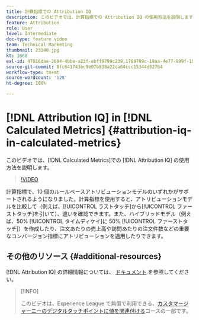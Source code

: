 ```yaml
---
title: 計算指標での Attribution IQ
description: このビデオでは、計算指標での Attribution IQ の使用方法を説明します。
feature: Attribution
role: User
level: Intermediate
doc-type: feature video
team: Technical Marketing
thumbnail: 23140.jpg
kt: 1668
exl-id: 47016dae-2694-4bbe-a23f-ebff9799c239,1789789c-19aa-4e77-999f-15fa11b7f858
source-git-commit: 8fc641743bc9e07b838a22ca64ccc15344d52764
workflow-type: tm+mt
source-wordcount: '128'
ht-degree: 100%

---
```


# [!DNL Attribution IQ] in [!DNL Calculated Metrics] {#attribution-iq-in-calculated-metrics}

このビデオでは、[!DNL Calculated Metrics]での [!DNL Attribution IQ] の使用方法を説明します。

>[!VIDEO](https://video.tv.adobe.com/v/23140/?quality=12&learn=on)

計算指標で、10 個のルールベースアトリビューションモデルのいずれかがサポートされるようになりました。計算指標を使用すると、アトリビューションモデルを比較して（例えば、[!UICONTROL ラストタッチ]から[!UICONTROL ファーストタッチ]を引いて）、違いを確認できます。また、ハイブリッドモデル（例えば、50% [!UICONTROL タイムディケイ]に 50% [!UICONTROL ファーストタッチ]）を作成したり、注文あたりの売上高や訪問あたりの注文件数などの重要なコンバージョン指標にアトリビューションを適用したりできます。

## その他のリソース {#additional-resources}

[!DNL Attribution IQ] の詳細情報については、 [ドキュメント](https://experienceleague.adobe.com/docs/analytics/analyze/analysis-workspace/attribution/overview.html?lang=ja) を参照してください。

>[!INFO]
>
> このビデオは、Experience League で無償で利用できる、[カスタマージャーニーのデジタルタッチポイントに値を関連付ける](https://experienceleague.adobe.com/?recommended=Analytics-U-1-2020.2&amp;lang=ja)コースの一部です。
